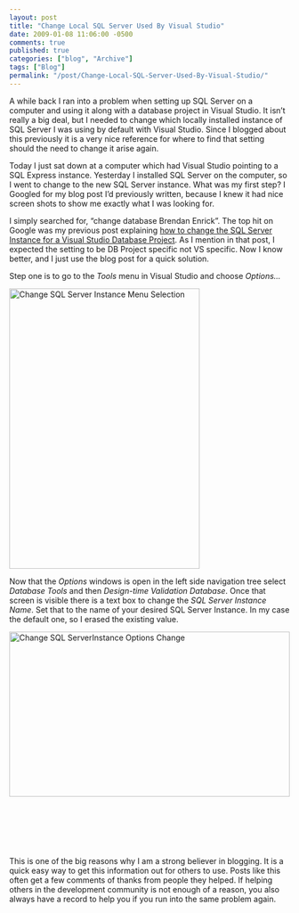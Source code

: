 ```yaml
---
layout: post
title: "Change Local SQL Server Used By Visual Studio"
date: 2009-01-08 11:06:00 -0500
comments: true
published: true
categories: ["blog", "Archive"]
tags: ["Blog"]
permalink: "/post/Change-Local-SQL-Server-Used-By-Visual-Studio/"
---
```

<!-- more -->



<p>A while back I ran into a problem when setting up SQL Server on a computer and using it along with a database project in Visual Studio. It isn&rsquo;t really a big deal, but I needed to change which locally installed instance of SQL Server I was using by default with Visual Studio. Since I blogged about this previously it is a very nice reference for where to find that setting should the need to change it arise again.</p>
<p>Today I just sat down at a computer which had Visual Studio pointing to a SQL Express instance. Yesterday I installed SQL Server on the computer, so I went to change to the new SQL Server instance. What was my first step? I Googled for my blog post I&rsquo;d previously written, because I knew it had nice screen shots to show me exactly what I was looking for.</p>
<p>I simply searched for, &ldquo;change database Brendan Enrick&rdquo;. The top hit on Google was my previous post explaining <a href="http://aspadvice.com/blogs/name/archive/2008/04/02/Change-SQL-Server-Instance-for-Visual-Studio-Database-Project.aspx" target="_blank">how to change the SQL Server Instance for a Visual Studio Database Project</a>. As I mention in that post, I expected the setting to be DB Project specific not VS specific. Now I know better, and I just use the blog post for a quick solution.</p>
<p>Step one is to go to the <em>Tools</em> menu in Visual Studio and choose <em>Options&hellip;</em></p>
<p><img style="border-right: 0px; border-top: 0px; display: inline; margin-left: 0px; border-left: 0px; margin-right: 0px; border-bottom: 0px" title="Change SQL Server Instance Menu Selection" src="http://brendan.enrick.com/files/media/image/WindowsLiveWriter/ChangeLocalSQLServerUsedByVisualStudio_9C54/ChangeSQlServerInstanceMenuSelection_5.jpg" border="0" alt="Change SQL Server Instance Menu Selection" width="342" height="503" /></p>
<p>Now that the <em>Options</em> windows is open in the left side navigation tree select <em>Database Tools</em> and then <em>Design-time Validation Database</em>. Once that screen is visible there is a text box to change the <em>SQL Server Instance Name</em>. Set that to the name of your desired SQL Server Instance. In my case the default one, so I erased the existing value.</p>
<p><img style="border-right: 0px; border-top: 0px; display: inline; border-left: 0px; border-bottom: 0px" title="Change SQL ServerInstance Options Change" src="http://brendan.enrick.com/files/media/image/WindowsLiveWriter/ChangeLocalSQLServerUsedByVisualStudio_9C54/ChangeSQLServerInstanceOptionsChange_3.jpg" border="0" alt="Change SQL ServerInstance Options Change" width="504" height="296" /></p>
<p>&nbsp;</p>
<p>&nbsp;</p>
<p>&nbsp;</p>
<p>This is one of the big reasons why I am a strong believer in blogging. It is a quick easy way to get this information out for others to use. Posts like this often get a few comments of thanks from people they helped. If helping others in the development community is not enough of a reason, you also always have a record to help you if you run into the same problem again.</p>
